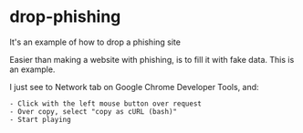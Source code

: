 # drop-phishing
It's an example of how to drop a phishing site

Easier than making a website with phishing, is to fill it with fake data.
This is an example.

I just see to Network tab on Google Chrome Developer Tools, and:

    - Click with the left mouse button over request
    - Over copy, select "copy as cURL (bash)"
    - Start playing

